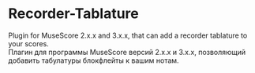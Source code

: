 # Recorder-Tablature
Plugin for MuseScore 2.x.x and 3.x.x, that can add a recorder tablature to your scores.<br>
Плагин для программы MuseScore версий 2.x.x и 3.x.x, позволяющий добавить табулатуры блокфлейты к вашим нотам.

